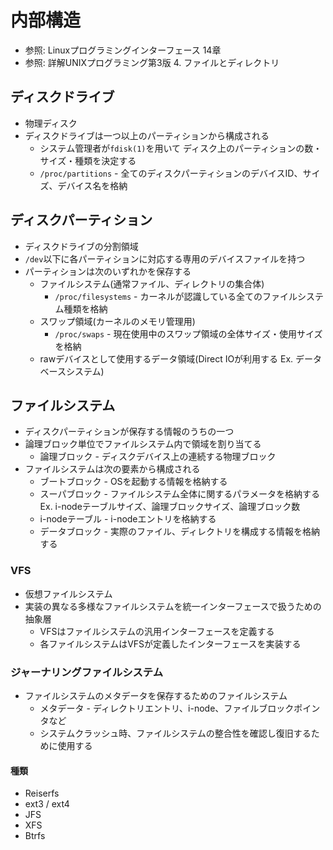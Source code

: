 # 内部構造
- 参照: Linuxプログラミングインターフェース 14章
- 参照: 詳解UNIXプログラミング第3版 4. ファイルとディレクトリ

## ディスクドライブ
- 物理ディスク
- ディスクドライブは一つ以上のパーティションから構成される
  - システム管理者が`fdisk(1)`を用いて
    ディスク上のパーティションの数・サイズ・種類を決定する
  - `/proc/partitions` - 全てのディスクパーティションのデバイスID、サイズ、デバイス名を格納

## ディスクパーティション
- ディスクドライブの分割領域
- `/dev`以下に各パーティションに対応する専用のデバイスファイルを持つ
- パーティションは次のいずれかを保存する
  - ファイルシステム(通常ファイル、ディレクトリの集合体)
    - `/proc/filesystems` - カーネルが認識している全てのファイルシステム種類を格納
  - スワップ領域(カーネルのメモリ管理用)
    - `/proc/swaps` - 現在使用中のスワップ領域の全体サイズ・使用サイズを格納
  - rawデバイスとして使用するデータ領域(Direct IOが利用する Ex. データベースシステム)

## ファイルシステム
- ディスクパーティションが保存する情報のうちの一つ
- 論理ブロック単位でファイルシステム内で領域を割り当てる
  - 論理ブロック - ディスクデバイス上の連続する物理ブロック
- ファイルシステムは次の要素から構成される
  - ブートブロック - OSを起動する情報を格納する
  - スーパブロック - ファイルシステム全体に関するパラメータを格納する
    Ex. i-nodeテーブルサイズ、論理ブロックサイズ、論理ブロック数
  - i-nodeテーブル - i-nodeエントリを格納する
  - データブロック - 実際のファイル、ディレクトリを構成する情報を格納する

### VFS
- 仮想ファイルシステム
- 実装の異なる多様なファイルシステムを統一インターフェースで扱うための抽象層
  - VFSはファイルシステムの汎用インターフェースを定義する
  - 各ファイルシステムはVFSが定義したインターフェースを実装する

### ジャーナリングファイルシステム
- ファイルシステムのメタデータを保存するためのファイルシステム
  - メタデータ - ディレクトリエントリ、i-node、ファイルブロックポインタなど
  - システムクラッシュ時、ファイルシステムの整合性を確認し復旧するために使用する

#### 種類
- Reiserfs
- ext3 / ext4
- JFS
- XFS
- Btrfs
